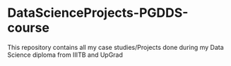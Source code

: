 # DataScienceProjects-PGDDS-course
This repository contains all my case studies/Projects done during my Data Science diploma from IIITB and UpGrad
